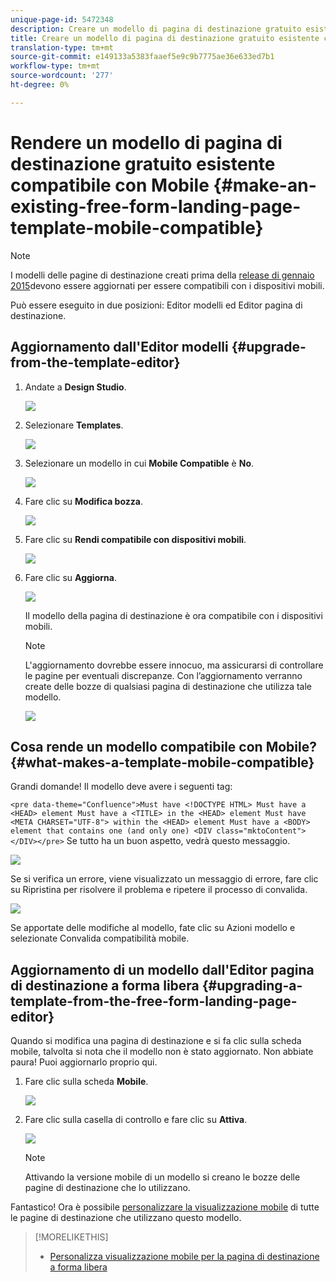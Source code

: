```yaml
---
unique-page-id: 5472348
description: Creare un modello di pagina di destinazione gratuito esistente compatibile con Mobile - Documenti Marketo - Documentazione prodotto
title: Creare un modello di pagina di destinazione gratuito esistente compatibile con Mobile
translation-type: tm+mt
source-git-commit: e149133a5383faaef5e9c9b7775ae36e633ed7b1
workflow-type: tm+mt
source-wordcount: '277'
ht-degree: 0%

---
```



# Rendere un modello di pagina di destinazione gratuito esistente compatibile con Mobile {#make-an-existing-free-form-landing-page-template-mobile-compatible}

>[!NOTE]
>
>I modelli delle pagine di destinazione creati prima della [release di gennaio 2015](../../../../release-notes/2015/release-notes-january-2015.md)devono essere aggiornati per essere compatibili con i dispositivi mobili.

Può essere eseguito in due posizioni: Editor modelli ed Editor pagina di destinazione.

## Aggiornamento dall&#39;Editor modelli {#upgrade-from-the-template-editor}

1. Andate a **Design Studio**.

   ![](assets/designstudio-1.png)

1. Selezionare **Templates**.

   ![](assets/image2015-1-22-20-3a20-3a2.png)

1. Selezionare un modello in cui **Mobile Compatible** è **No**.

   ![](assets/image2015-1-22-20-3a22-3a24.png)

1. Fare clic su **Modifica bozza**.

   ![](assets/image2015-1-22-20-3a25-3a36.png)

1. Fare clic su **Rendi compatibile con dispositivi mobili**.

   ![](assets/image2015-1-22-20-3a30-3a33.png)

1. Fare clic su **Aggiorna**.

   ![](assets/image2015-1-22-20-3a32-3a45.png)

   Il modello della pagina di destinazione è ora compatibile con i dispositivi mobili.

   >[!NOTE]
   >
   >L&#39;aggiornamento dovrebbe essere innocuo, ma assicurarsi di controllare le pagine per eventuali discrepanze. Con l’aggiornamento verranno create delle bozze di qualsiasi pagina di destinazione che utilizza tale modello.

   ![](assets/image2015-1-22-20-3a36-3a43.png)

## Cosa rende un modello compatibile con Mobile? {#what-makes-a-template-mobile-compatible}

Grandi domande! Il modello deve avere i seguenti tag:

`<pre data-theme="Confluence">Must have <!DOCTYPE HTML> Must have a <HEAD> element Must have a <TITLE> in the <HEAD> element Must have <META CHARSET="UTF-8"> within the <HEAD> element Must have a <BODY> element that contains one (and only one) <DIV class="mktoContent"></DIV></pre>`  Se tutto ha un buon aspetto, vedrà questo messaggio.

![](assets/image2015-1-22-20-3a41-3a31.png)

Se si verifica un errore, viene visualizzato un messaggio di errore, fare clic su Ripristina per risolvere il problema e ripetere il processo di convalida.

![](assets/image2015-1-22-20-3a43-3a20.png)

Se apportate delle modifiche al modello, fate clic su Azioni modello e selezionate Convalida compatibilità mobile.

## Aggiornamento di un modello dall&#39;Editor pagina di destinazione a forma libera {#upgrading-a-template-from-the-free-form-landing-page-editor}

Quando si modifica una pagina di destinazione e si fa clic sulla scheda mobile, talvolta si nota che il modello non è stato aggiornato. Non abbiate paura! Puoi aggiornarlo proprio qui.

1. Fare clic sulla scheda **Mobile**.

   ![](assets/image2015-1-22-20-3a48-3a19.png)

1. Fare clic sulla casella di controllo e fare clic su **Attiva**.

   ![](assets/image2015-1-22-20-3a49-3a34.png)

   >[!NOTE]
   >
   >Attivando la versione mobile di un modello si creano le bozze delle pagine di destinazione che lo utilizzano.

Fantastico! Ora è possibile [personalizzare la visualizzazione mobile](../../../../product-docs/demand-generation/landing-pages/free-form-landing-pages/customize-mobile-view-for-your-free-form-landing-page.md) di tutte le pagine di destinazione che utilizzano questo modello.

>[!MORELIKETHIS]
>
>* [Personalizza visualizzazione mobile per la pagina di destinazione a forma libera](../../../../product-docs/demand-generation/landing-pages/free-form-landing-pages/customize-mobile-view-for-your-free-form-landing-page.md)

>



